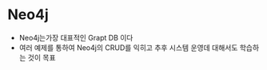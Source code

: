 # Neo4j
 - Neo4j는가장 대표적인 Grapt DB 이다<br/>
 - 여러 예제를 통하여 Neo4j의 CRUD를 익히고 추후 시스템 운영데 대해서도 학습하는 것이 목표
